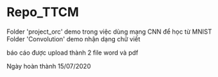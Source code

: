 # Repo_TTCM
Folder 'project_orc' demo trong việc dùng mạng CNN để học từ MNIST
Folder 'Convolution' demo nhận dạng chữ viết

báo cáo được upload thành 2 file word và pdf

Ngày hoàn thành 15/07/2020
